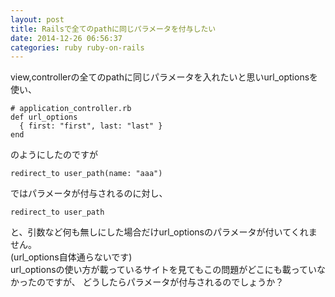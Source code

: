 ```yaml
---
layout: post
title: Railsで全てのpathに同じパラメータを付与したい
date: 2014-12-26 06:56:37
categories: ruby ruby-on-rails
---
```

<!-- {% raw %} -->
<p>view,controllerの全てのpathに同じパラメータを入れたいと思いurl_optionsを使い、</p>

<pre><code># application_controller.rb
def url_options
  { first: "first", last: "last" }
end
</code></pre>

<p>のようにしたのですが</p>

<pre><code>redirect_to user_path(name: "aaa")
</code></pre>

<p>ではパラメータが付与されるのに対し、  </p>

<pre><code>redirect_to user_path
</code></pre>

<p>と、引数など何も無しにした場合だけurl_optionsのパラメータが付いてくれません。<br>
(url_options自体通らないです)<br>
url_optionsの使い方が載っているサイトを見てもこの問題がどこにも載っていなかったのですが、
どうしたらパラメータが付与されるのでしょうか？</p>
<!-- {% endraw %} -->
